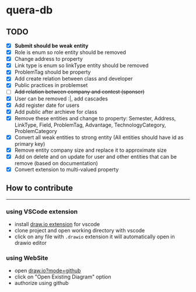 # quera-db
## TODO
- [X] **Submit should be weak entity**
- [X] Role is enum so role entity should be removed
- [X] Change address to property
- [X] Link type is enum so linkType entity should be removed 
- [X] ProblemTag should be property
- [X] Add create relation between class and developer
- [X] Public practices in problemset
- [ ] ~~Add relation between company and contest (sponser)~~
- [X] User can be removed :|, add cascades
- [X] Add register date for users
- [X] Add public after archieve for class
- [X] Remove these entities and change to property: Semester, Address, LinkType, Field, ProblemTag, Advantage, TechnologyCategory, ProblemCategory
- [X] Convert all weak entities to strong entity (All entities should have id as primary key)
- [X] Remove entity company size and replace it to approximate size
- [X] Add on delete and on update for user and other entities that can be remove (based on documentation)
- [X] Convert extension to multi-valued property

## How to contribute
---
### using VSCode extension
- install [draw.io extension](https://marketplace.visualstudio.com/items?itemName=hediet.vscode-drawio) for vscode
- clone project and open working directory with vscode
- click on any file with `.drawio` extension it will automatically open in drawio editor
### using WebSite
- open [draw.io?mode=github](https://draw.io/?mode=github)
- click on "Open Existing Diagram" option
- authorize using github
